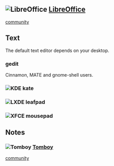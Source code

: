 ## ![][img-libreoffice] [LibreOffice][homepage-libreoffice] ##

[community][community-libreoffice]

## Text ##

The default text editor depends on your desktop.

### gedit ###
Cinnamon, MATE and gnome-shell users.

### ![][emblem-kde] kate ###
### ![][emblem-lxde] leafpad ###
### ![][emblem-xfce] mousepad ###

## Notes ##

### ![][img-tomboy] [Tomboy][homepage-tomboy] ###

[community][community-tomboy]


[emblem-kde]: boston.png "KDE"
[emblem-lxde]: emblem-lxde.png "LXDE"
[emblem-xfce]: emblem-xfce.png "XFCE"

[community-tomboy]: http://community.linuxmint.com/software/view/tomboy
[community-libreoffice]: http://community.linuxmint.com/software/view/libreoffice

[homepage-libreoffice]: http://www.libreoffice.org/
[homepage-tomboy]: http://projects.gnome.org/tomboy/

[img-libreoffice]: libreoffice-main.png "LibreOffice"
[img-tomboy]: tomboy.png "Tomboy"